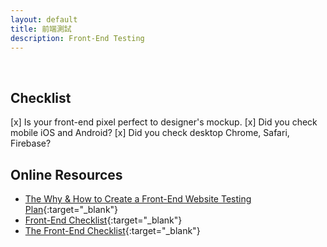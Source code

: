 ```yaml
---
layout: default
title: 前端測試
description: Front-End Testing
---
```


<a name="en"></a>

<br>

## Checklist

[x] Is your front-end pixel perfect to designer's mockup.
[x] Did you check mobile iOS and Android?
[x] Did you check desktop Chrome, Safari, Firebase?

## Online Resources

* [The Why & How to Create a Front-End Website Testing Plan](https://www.lambdatest.com/blog/the-why-how-to-create-a-front-end-website-testing-plan/){:target="_blank"}
* [Front-End Checklist](https://github.com/thedaviddias/Front-End-Checklist){:target="_blank"}
* [The Front-End Checklist](https://frontendchecklist.io/){:target="_blank"}
